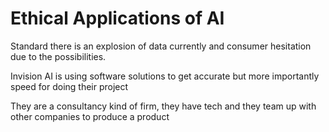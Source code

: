 # Ethical Applications of AI

Standard there is an explosion of data currently and consumer hesitation due to the possibilities.

Invision AI is using software solutions to get accurate but more importantly speed for doing their project

They are a consultancy kind of firm, they have tech and they team up with other companies to produce a product





